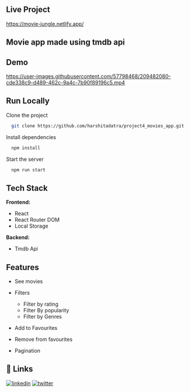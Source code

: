  ## Live Project
  
https://movie-jungle.netlify.app/
## Movie app made using tmdb api
  
## Demo







https://user-images.githubusercontent.com/57798468/209482080-cde338c9-d489-462c-9a4c-7b90f89196c5.mp4




## Run Locally

Clone the project

```bash
  git clone https://github.com/harshitadatra/project4_movies_app.git
```



Install dependencies

```bash
  npm install
```

Start the server

```bash
  npm run start
```


## Tech Stack

**Frontend:** 

- React
- React Router DOM
- Local Storage


**Backend:** 
- Tmdb Api


## Features

- See movies
   
- Filters 
    - Filter by rating
    - Filter By popularity
    - Filter by Genres
    
    
- Add to Favourites
- Remove from favourites
- Pagination



## 🔗 Links
[![linkedin](https://img.shields.io/badge/linkedin-0A66C2?style=for-the-badge&logo=linkedin&logoColor=white)](https://www.linkedin.com/in/harshit-adatra-777818179/)
[![twitter](https://img.shields.io/badge/twitter-1DA1F2?style=for-the-badge&logo=twitter&logoColor=white)](https://twitter.com/Harshit_Adatra)
